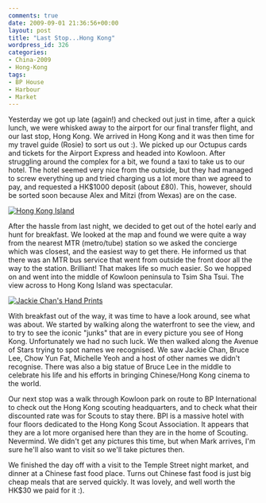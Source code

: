 ```yaml
---
comments: true
date: 2009-09-01 21:36:56+00:00
layout: post
title: "Last Stop...Hong Kong"
wordpress_id: 326
categories:
- China-2009
- Hong-Kong
tags:
- BP House
- Harbour
- Market
---
```


Yesterday we got up late (again!) and checked out just in time, after a quick lunch, we were whisked away to the airport for our final transfer flight, and our last stop, Hong Kong. We arrived in Hong Kong and it was then time for my travel guide (Rosie) to sort us out :). We picked up our Octupus cards and tickets for the Airport Express and headed into Kowloon. After struggling around the complex for a bit, we found a taxi to take us to our hotel. The hotel seemed very nice from the outside, but they had managed to screw everything up and tried charging us a lot more than we agreed to pay, and requested a HK$1000 deposit (about £80). This, however, should be sorted soon because Alex and Mitzi (from Wexas) are on the case.


[![Hong Kong Island](http://travel.perry-online.me.uk/files/2012/08/sfpgMjAwOS8yMDA5LjA4LjA1IC0gMjAwOS4wOS4xMSBUb3VyIG9mIENoaW5hLzIwMDkuMDguMzEgLSAyMDA5LjA5LjExIEhvbmcgS29uZy8qSU1HXzQ1MTMuSlBHKippbWFnZSoqMjc5NGViYTZhYTQ5NDhkM2UzMGEzNmIzNDFhOGYzNTEamp-300x199.jpg)](http://travel.perry-online.me.uk/files/2012/08/sfpgMjAwOS8yMDA5LjA4LjA1IC0gMjAwOS4wOS4xMSBUb3VyIG9mIENoaW5hLzIwMDkuMDguMzEgLSAyMDA5LjA5LjExIEhvbmcgS29uZy8qSU1HXzQ1MTMuSlBHKippbWFnZSoqMjc5NGViYTZhYTQ5NDhkM2UzMGEzNmIzNDFhOGYzNTEamp.jpg)


After the hassle from last night, we decided to get out of the hotel early and hunt for breakfast. We looked at the map and found we were quite a way from the nearest MTR (metro/tube) station so we asked the concierge which was closest, and the easiest way to get there. He informed us that there was an MTR bus service that went from outside the front door all the way to the station. Brilliant! That makes life so much easier. So we hopped on and went into the middle of Kowloon peninsula to Tsim Sha Tsui. The view across to Hong Kong Island was spectacular.


[![Jackie Chan's Hand Prints](http://travel.perry-online.me.uk/files/2012/08/sfpgMjAwOS8yMDA5LjA4LjA1IC0gMjAwOS4wOS4xMSBUb3VyIG9mIENoaW5hLzIwMDkuMDguMzEgLSAyMDA5LjA5LjExIEhvbmcgS29uZy8qSU1HXzQ1MjIuSlBHKippbWFnZSoqNDU3OGI0NmY5M2E4YjA5OWQ5YjFiYjE5MDg2MmY1Mjcamp-300x199.jpg)](http://travel.perry-online.me.uk/files/2012/08/sfpgMjAwOS8yMDA5LjA4LjA1IC0gMjAwOS4wOS4xMSBUb3VyIG9mIENoaW5hLzIwMDkuMDguMzEgLSAyMDA5LjA5LjExIEhvbmcgS29uZy8qSU1HXzQ1MjIuSlBHKippbWFnZSoqNDU3OGI0NmY5M2E4YjA5OWQ5YjFiYjE5MDg2MmY1Mjcamp.jpg)


With breakfast out of the way, it was time to have a look around, see what was about. We started by walking along the waterfront to see the view, and to try to see the iconic "junks" that are in every picture you see of Hong Kong. Unfortunately we had no such luck. We then walked along the Avenue of Stars trying to spot names we recognised. We saw Jackie Chan, Bruce Lee, Chow Yun Fat, Michelle Yeoh and a host of other names we didn't recognise. There was also a big statue of Bruce Lee in the middle to celebrate his life and his efforts in bringing Chinese/Hong Kong cinema to the world.

Our next stop was a walk through Kowloon park on route to BP International to check out the Hong Kong scouting headquarters, and to check what their discounted rate was for Scouts to stay there. BPI is a massive hotel with four floors dedicated to the Hong Kong Scout Association. It appears that they are a lot more organised here than they are in the home of Scouting. Nevermind. We didn't get any pictures this time, but when Mark arrives, I'm sure he'll also want to visit so we'll take pictures then.

We finished the day off with a visit to the Temple Street night market, and dinner at a Chinese fast food place. Turns out Chinese fast food is just big cheap meals that are served quickly. It was lovely, and well worth the HK$30 we paid for it :).
